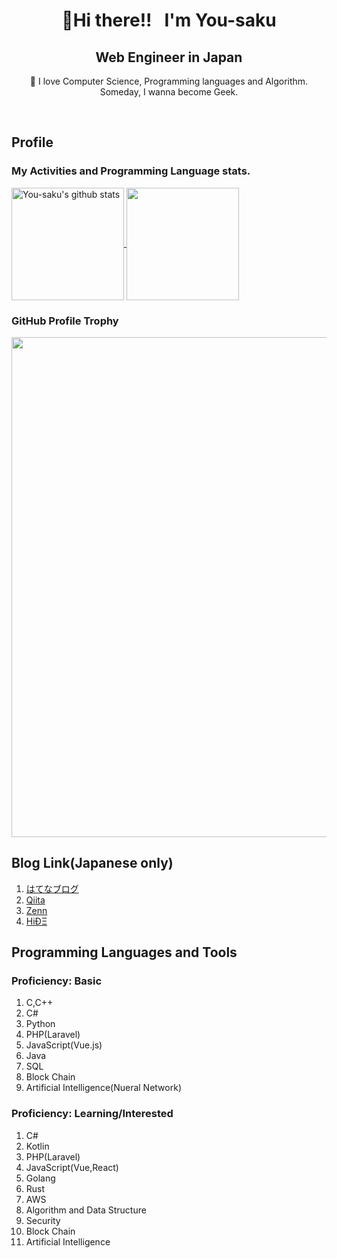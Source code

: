 <h1 align="center">👋Hi there!!  &nbsp; I'm You-saku</h1>
<h2 align="center">Web Engineer in Japan</h2>
<p align="center">🌱 I love Computer Science, Programming languages and Algorithm. Someday, I wanna become Geek.</p><br>

## Profile
### My Activities and Programming Language stats.
<a href="https://github.com/anuraghazra/github-readme-stats">
  <img align="center" src="https://github-readme-stats.anuraghazra1.vercel.app/api?username=You-saku&count_private=true&show_icons=true&theme=tokyonight" height="180" alt="You-saku's github stats" />
</a>

<a href="https://github.com/anuraghazra/github-readme-stats">
  <img align="center" src="https://github-readme-stats.anuraghazra1.vercel.app/api/top-langs/?username=You-saku&theme=tokyonight&layout=compact" height="180" />
</a>

### GitHub Profile Trophy
<a href="https://github.com/ryo-ma/github-profile-trophy">
  <img width=800 src="https://github-profile-trophy.vercel.app/?username=You-saku&column=8&theme=discord&no-frame=true"/>
</a>


## Blog Link(Japanese only)
1. [はてなブログ](https://thinking-capy.com/)
2. [Qiita](https://qiita.com/You-saku)
3. [Zenn](https://zenn.dev/yousaku)
4. [HiÐΞ](https://hide.ac/users/V57L62ruTwPrTuJu7RtDl3uWVVv2)


## Programming Languages and Tools
### Proficiency: Basic

1. C,C++
2. C#
3. Python
4. PHP(Laravel)
5. JavaScript(Vue.js)
6. Java
7. SQL
8. Block Chain
9. Artificial Intelligence(Nueral Network)

### Proficiency: Learning/Interested

1. C#
2. Kotlin
3. PHP(Laravel)
4. JavaScript(Vue,React)
5. Golang
6. Rust
7. AWS
8. Algorithm and Data Structure
9. Security
10. Block Chain
11. Artificial Intelligence
